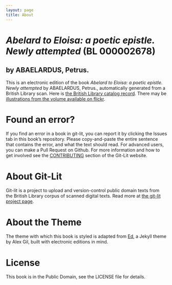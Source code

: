 ```yaml
---
layout: page
title: About
---
```


# _Abelard to Eloisa: a poetic epistle. Newly attempted_ (BL 000002678)

## by ABAELARDUS, Petrus.

This is an electronic edition of the book _Abelard to Eloisa: a poetic epistle. Newly attempted_ by ABAELARDUS, Petrus., automatically generated from a British Library scan. Here is [the British Library catalog record](http://explore.bl.uk/primo_library/libweb/action/search.do?cs=frb&doc=BLL01000002678&dscnt=1&scp.scps=scope:(BLCONTENT)&frbg=&tab=local_tab&srt=rank&ct=search&mode=Basic&dum=true&tb=t&indx=1&vl(freeText0)=000002678&fn=search&vid=BLVU1). There may be [illustrations from the volume available on flickr](https://www.flickr.com/photos/britishlibrary/tags/sysnum000002678).

# Found an error?
If you find an error in a book in git-lit, you can report it by clicking the Issues tab in this book’s repository. Please copy-and-paste the entire sentence that contains the error, and what the text should read. For advanced users, you can make a Pull Request on Github.  For more information and how to get involved see the [CONTRIBUTING](http://git-lit.github.io/#contributing) section of the Git-Lit website.

# About Git-Lit
Git-lit is a project to upload and version-control public domain texts from the British Library corpus of scanned digital texts. Read more at [the git-lit project page](https://github.com/Git-Lit/git-lit).

# About the Theme
The theme with which this book is styled is adapted from [Ed](https://github.com/elotroalex/ed), a Jekyll theme by Alex Gil, built with electronic editions in mind.

# License 
This book is in the Public Domain, see the LICENSE file for details. 